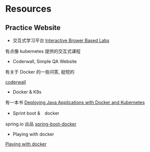 # Resources


## Practice Website

- 交互式学习平台
[Interactive Brower Based Labs](https://www.katacoda.com/learn)

有点像 kubernetes 提供的交互式课程


- Coderwall, Simple QA Website


有关于 Docker 的一些问答, 挺短的

[coderwall](https://coderwall.com/t/docker/popular)


- Docker & K8s

有一本书
[Deploying Java Applications with Docker and Kubernetes](https://www.oreilly.com/ideas/how-to-manage-docker-containers-in-kubernetes-with-java)

- Sprint boot &　docker

spring.io 出品
[spring-boot-docker](https://spring.io/guides/gs/spring-boot-docker/)

- Playing with docker

[Playing with docker](http://training.play-with-docker.com/)